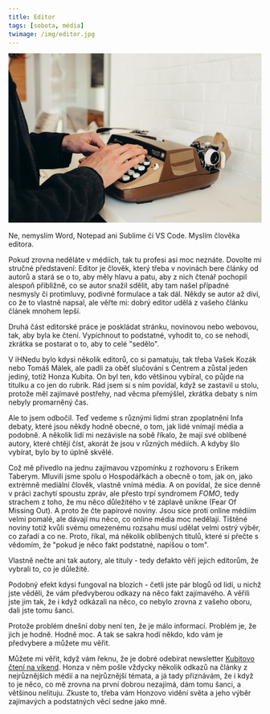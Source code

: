 ```yaml
---
title: Editor
tags: [sobota, média]
twimage: /img/editor.jpg
---
```


![cover](/img/editor.jpg)

Ne, nemyslím Word, Notepad ani Sublime či VS Code. Myslím člověka editora.

Pokud zrovna neděláte v médiích, tak tu profesi asi moc neznáte. Dovolte mi stručné představení: Editor je člověk, který třeba v novinách bere články od autorů a stará se o to, aby měly hlavu a patu, aby z nich čtenář pochopil alespoň přibližně, co se autor snažil sdělit, aby tam našel případné nesmysly či protimluvy, podivné formulace a tak dál. Někdy se autor až diví, co že to vlastně napsal, ale věřte mi: dobrý editor udělá z vašeho článku článek mnohem lepší.

Druhá část editorské práce je poskládat stránku, novinovou nebo webovou, tak, aby byla ke čtení. Vypíchnout to podstatné, vyhodit to, co se nehodí, zkrátka se postarat o to, aby to celé "sedělo".

V iHNedu bylo kdysi několik editorů, co si pamatuju, tak třeba Vašek Kozák nebo Tomáš Málek, ale padli za oběť slučování s Centrem a zůstal jeden jediný, totiž Honza Kubita. On byl ten, kdo většinou vybíral, co půjde na titulku a co jen do rubrik. Rád jsem si s ním povídal, když se zastavil u stolu, protože měl zajímavé postřehy, nad věcma přemýšlel, zkrátka debaty s ním nebyly promarněný čas.

Ale to jsem odbočil. Teď vedeme s různými lidmi stran zpoplatnění Infa debaty, které jsou někdy hodně obecné, o tom, jak lidé vnímají média a podobně. A několik lidí mi nezávisle na sobě říkalo, že mají své oblíbené autory, které chtějí číst, akorát že jsou v různých médiích. A kdyby šlo vybírat, bylo by to úplně skvělé.

Což mě přivedlo na jednu zajímavou vzpomínku z rozhovoru s Erikem Taberym. Mluvili jsme spolu o Hospodářkách a obecně o tom, jak on, jako extrémně mediální člověk, vlastně vnímá média. A on povídal, že sice denně v práci zachytí spoustu zpráv, ale přesto trpí syndromem _FOMO_, tedy strachem z toho, že mu něco důležitého v té záplavě unikne (Fear Of Missing Out). A proto že čte papírové noviny. Jsou sice proti online médiím velmi pomalé, ale dávají mu něco, co online média moc nedělají. Tištěné noviny totiž kvůli svému omezenému rozsahu musí udělat velmi ostrý výběr, co zařadí a co ne. Proto, říkal, má několik oblíbených titulů, které si přečte s vědomím, že "pokud je něco fakt podstatné, napíšou o tom".

Vlastně nečte ani tak autory, ale tituly - tedy defakto věří jejich editorům, že vybrali to, co je důležité.

Podobný efekt kdysi fungoval na blozích - četli jste pár blogů od lidí, u nichž jste věděli, že vám předvyberou odkazy na něco fakt zajímavého. A věřili jste jim tak, že i když odkázali na něco, co nebylo zrovna z vašeho oboru, dali jste tomu šanci.

Protože problém dnešní doby není ten, že je málo informací. Problém je, že jich je hodně. Hodně moc. A tak se sakra hodí někdo, kdo vám je předvybere a můžete mu věřit.

Můžete mi věřit, když vám řeknu, že je dobré odebírat newsletter [Kubitovo čtení na víkend](https://us7.campaign-archive.com/home/?u=daa52b09ad67cbf12a64dcc55&id=3cc2998219). Honza v něm pošle vždycky několik odkazů na články z nejrůznějších médií a na nejrůznější témata, a já tady přiznávám, že i když to je něco, co mě zrovna na první dobrou nezajímá, dám tomu šanci, a většinou nelituju. Zkuste to, třeba vám Honzovo vidění světa a jeho výběr zajímavých a podstatných věcí sedne jako mně.